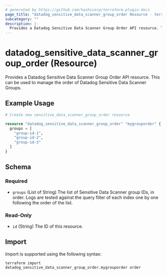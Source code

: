 ```yaml
---
# generated by https://github.com/hashicorp/terraform-plugin-docs
page_title: "datadog_sensitive_data_scanner_group_order Resource - terraform-provider-datadog"
subcategory: ""
description: |-
  Provides a Datadog Sensitive Data Scanner Group Order API resource. This can be used to manage the order of Datadog Sensitive Data Scanner Groups.
---
```


# datadog_sensitive_data_scanner_group_order (Resource)

Provides a Datadog Sensitive Data Scanner Group Order API resource. This can be used to manage the order of Datadog Sensitive Data Scanner Groups.

## Example Usage

```terraform
# Create new sensitive_data_scanner_group_order resource

resource "datadog_sensitive_data_scanner_group_order" "mygrouporder" {
  groups = [
    "group-id-1",
    "group-id-2",
    "group-id-3"
  ]
}
```

<!-- schema generated by tfplugindocs -->
## Schema

### Required

- `groups` (List of String) The list of Sensitive Data Scanner group IDs, in order. Logs are tested against the query filter of each index one by one following the order of the list.

### Read-Only

- `id` (String) The ID of this resource.

## Import

Import is supported using the following syntax:

```shell
terraform import datadog_sensitive_data_scanner_group_order.mygrouporder order
```
